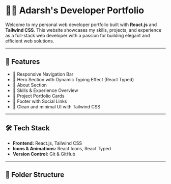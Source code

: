 # 👨‍💻 Adarsh's Developer Portfolio

Welcome to my personal web developer portfolio built with **React.js** and **Tailwind CSS**. This website showcases my skills, projects, and experience as a full-stack web developer with a passion for building elegant and efficient web solutions.

---

## 🚀 Features

- 🔹 Responsive Navigation Bar
- 🔹 Hero Section with Dynamic Typing Effect (React Typed)
- 🔹 About Section
- 🔹 Skills & Experience Overview
- 🔹 Project Portfolio Cards
- 🔹 Footer with Social Links
- 🔹 Clean and minimal UI with Tailwind CSS

---

## 🛠 Tech Stack

- **Frontend:** React.js, Tailwind CSS
- **Icons & Animations:** React Icons, React Typed
- **Version Control:** Git & GitHub

---

## 📁 Folder Structure

